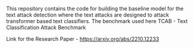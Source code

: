 This repository contains the code for building the baseline model for the text attack detection where the text attacks are designed to attack transformer based text classifiers. 
The benchmark used here TCAB - Text Classification Attack Benchmark


Link for the Research Paper - https://arxiv.org/abs/2210.12233
